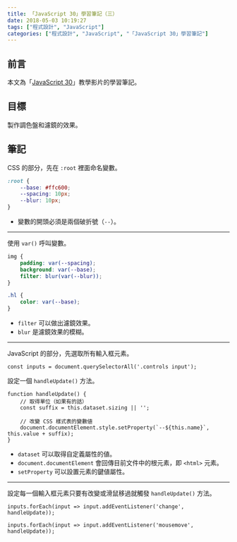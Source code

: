 ```yaml
---
title: 「JavaScript 30」學習筆記（三）
date: 2018-05-03 10:19:27
tags: ["程式設計", "JavaScript"]
categories: ["程式設計", "JavaScript", "「JavaScript 30」學習筆記"]
---
```


## 前言

本文為「[JavaScript 30](https://javascript30.com/)」教學影片的學習筆記。

## 目標

製作調色盤和濾鏡的效果。

## 筆記

CSS 的部分，先在 `:root` 裡面命名變數。

```CSS
:root {
    --base: #ffc600;
    --spacing: 10px;
    --blur: 10px;
}
```

- 變數的開頭必須是兩個破折號（`--`）。

---

使用 `var()` 呼叫變數。

```CSS
img {
    padding: var(--spacing);
    background: var(--base);
    filter: blur(var(--blur));
}

.hl {
    color: var(--base);
}
```

- `filter` 可以做出濾鏡效果。
- `blur` 是濾鏡效果的模糊。

---

JavaScript 的部分，先選取所有輸入框元素。

```JS
const inputs = document.querySelectorAll('.controls input');
```

設定一個 `handleUpdate()` 方法。

```JS
function handleUpdate() {
    // 取得單位（如果有的話）
    const suffix = this.dataset.sizing || '';

    // 改變 CSS 樣式表的變數値
    document.documentElement.style.setProperty(`--${this.name}`, this.value + suffix);
}
```

- `dataset` 可以取得自定義屬性的値。
- `document.documentElement` 會回傳目前文件中的根元素，即 `<html>` 元素。
- `setProperty` 可以設置元素的鍵値屬性。

---

設定每一個輸入框元素只要有改變或滑鼠移過就觸發 `handleUpdate()` 方法。

```JS
inputs.forEach(input => input.addEventListener('change', handleUpdate));

inputs.forEach(input => input.addEventListener('mousemove', handleUpdate));
```
